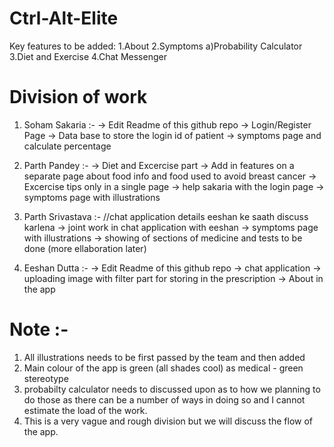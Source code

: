 # Ctrl-Alt-Elite
Key features to be added:
  1.About
  2.Symptoms
     a)Probability Calculator
  3.Diet and Exercise
  4.Chat Messenger
  
# Division of work
 
  1) Soham Sakaria :-
  -> Edit Readme of this github repo
  -> Login/Register Page
  -> Data base to store the login id of patient
  -> symptoms page and calculate percentage 
  
  2) Parth Pandey :- 
  -> Diet and Excercise part
  -> Add in features on a separate page about food info and food used to avoid breast cancer
  -> Excercise tips only in a single page
  -> help sakaria with the login page
  -> symptoms page with illustrations
  
  3) Parth Srivastava :- //chat application details eeshan ke saath discuss karlena
  -> joint work in chat application with eeshan 
  -> symptoms page with illustrations
  -> showing of sections of medicine and tests to be done (more ellaboration later)
  
 4) Eeshan Dutta :-
 -> Edit Readme of this github repo
 -> chat application
 -> uploading image with filter part for storing in the prescription
 -> About in the app
 
 # Note :- 
 1) All illustrations needs to be first passed by the team and then added
 2) Main colour of the app is green (all shades cool) as medical - green stereotype
 3) probabilty calculator needs to discussed upon as to how we planning to do those as there can be a number of ways in doing so and I cannot estimate the load of the work.
 4) This is a very vague and rough division but we will discuss the flow of the app.
 
